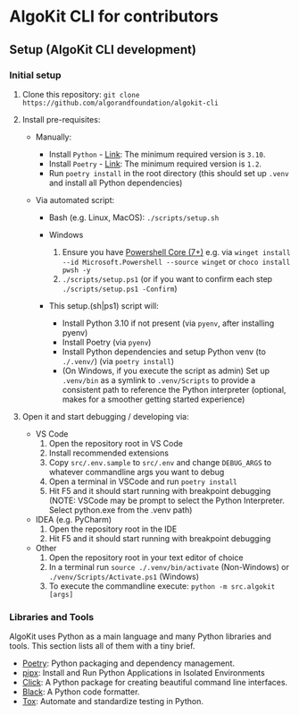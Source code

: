 # AlgoKit CLI for contributors

## Setup (AlgoKit CLI development)

### Initial setup

1. Clone this repository: `git clone https://github.com/algorandfoundation/algokit-cli`
2. Install pre-requisites:

   - Manually:
     - Install `Python` - [Link](https://www.python.org/downloads/): The minimum required version is `3.10`.
     - Install `Poetry` - [Link](https://python-poetry.org/docs/#installation): The minimum required version is `1.2`.
     - Run `poetry install` in the root directory (this should set up `.venv` and install all Python dependencies)
   - Via automated script:

     - Bash (e.g. Linux, MacOS): `./scripts/setup.sh`
     - Windows

       1. Ensure you have [Powershell Core (7+)](https://learn.microsoft.com/en-us/powershell/scripting/install/installing-powershell-on-windows?view=powershell-7.2) e.g. via `winget install --id Microsoft.Powershell --source winget` or `choco install pwsh -y`
       2. `./scripts/setup.ps1` (or if you want to confirm each step `./scripts/setup.ps1 -Confirm`)

     - This setup.(sh|ps1) script will:

       - Install Python 3.10 if not present (via `pyenv`, after installing pyenv)
       - Install Poetry (via `pyenv`)
       - Install Python dependencies and setup Python venv (to `./.venv/`) (via `poetry install`)
       - (On Windows, if you execute the script as admin) Set up `.venv/bin` as a symlink to `.venv/Scripts` to provide a consistent path to reference the Python interpreter (optional, makes for a smoother getting started experience)

3. Open it and start debugging / developing via:

   - VS Code
     1. Open the repository root in VS Code
     2. Install recommended extensions
     3. Copy `src/.env.sample` to `src/.env` and change `DEBUG_ARGS` to whatever commandline args you want to debug
     4. Open a terminal in VSCode and run `poetry install`
     5. Hit F5 and it should start running with breakpoint debugging
        (NOTE: VSCode may be prompt to select the Python Interpreter. Select python.exe from the .venv path)
   - IDEA (e.g. PyCharm)
     1. Open the repository root in the IDE
     2. Hit F5 and it should start running with breakpoint debugging
   - Other
     1. Open the repository root in your text editor of choice
     2. In a terminal run `source ./.venv/bin/activate` (Non-Windows) or `./venv/Scripts/Activate.ps1` (Windows)
     3. To execute the commandline execute: `python -m src.algokit [args]`

### Libraries and Tools

AlgoKit uses Python as a main language and many Python libraries and tools. This section lists all of them with a tiny brief.

- [Poetry](https://python-poetry.org/): Python packaging and dependency management.
- [pipx](https://github.com/pypa/pipx): Install and Run Python Applications in Isolated Environments
- [Click](https://palletsprojects.com/p/click/): A Python package for creating beautiful command line interfaces.
- [Black](https://github.com/psf/black): A Python code formatter.
- [Tox](https://tox.wiki/en/latest/): Automate and standardize testing in Python.

